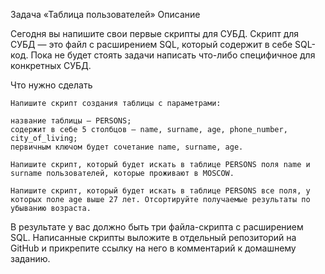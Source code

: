 Задача «Таблица пользователей»
Описание

Сегодня вы напишите свои первые скрипты для СУБД. Скрипт для СУБД — это файл с расширением SQL, который содержит в себе SQL-код. Пока не будет стоять задачи написать что-либо специфичное для конкретных СУБД.

Что нужно сделать

    Напишите скрипт создания таблицы с параметрами:

    название таблицы — PERSONS;
    содержит в себе 5 столбцов — name, surname, age, phone_number, city_of_living;
    первичным ключом будет сочетание name, surname, age.

    Напишите скрипт, который будет искать в таблице PERSONS поля name и surname пользователей, которые проживают в MOSCOW.

    Напишите скрипт, который будет искать в таблице PERSONS все поля, у которых поле age выше 27 лет. Отсортируйте получаемые результаты по убыванию возраста.

В результате у вас должно быть три файла-скрипта с расширением SQL. Написанные скрипты выложите в отдельный репозиторий на GitHub и прикрепите ссылку на него в комментарий к домашнему заданию.

